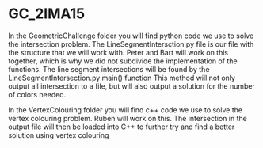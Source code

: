 # GC_2IMA15
In the GeometricChallenge folder you will find python code we use to solve the intersection problem. The LineSegmentIntersction.py file is our file with the structure that we will work with. Peter and Bart will work on this together, which is why we did not subdivide the implementation of the functions.
The line segment intersections will be found by the LineSegmentIntersection.py main() function
This method will not only output all intersection to a file, but will also output a solution for the number of colors needed.

In the VertexColouring folder you will find c++ code we use to solve the vertex colouring problem. Ruben will work on this.
The intersection in the output file will then be loaded into C++ to further try and find a better solution using vertex colouring
